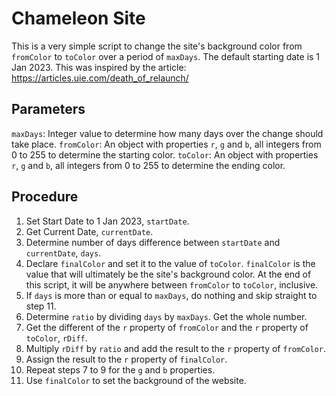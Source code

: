 # Chameleon Site
This is a very simple script to change the site's background color from `fromColor` to `toColor` over a period of `maxDays`. The default starting date is 1 Jan 2023. This was inspired by the article: https://articles.uie.com/death_of_relaunch/

## Parameters
`maxDays`: Integer value to determine how many days over the change should take place.
`fromColor`: An object with properties `r`, `g` and `b`, all integers from 0 to 255 to determine the starting color.
`toColor`: An object with properties `r`, `g` and `b`, all integers from 0 to 255 to determine the ending color.

## Procedure
1. Set Start Date to 1 Jan 2023, `startDate`.
2. Get Current Date, `currentDate`.
3. Determine number of days difference between `startDate` and `currentDate`, `days`.
4. Declare `finalColor` and set it to the value of `toColor`. `finalColor` is the value that will ultimately be the site's background color. At the end of this script, it will be anywhere between `fromColor` to `toColor`, inclusive.
5. If `days` is more than or equal to `maxDays`, do nothing and skip straight to step 11.
6. Determine `ratio` by dividing `days` by `maxDays`. Get the whole number.
7. Get the different of the `r` property of `fromColor` and the `r` property of `toColor`, `rDiff`.
8. Multiply `rDiff` by `ratio` and add the result to the `r` property of `fromColor`.
9. Assign the result to the `r` property of `finalColor`.
10. Repeat steps 7 to 9 for the `g` and `b` properties.
11. Use `finalColor` to set the background of the website.
